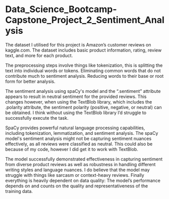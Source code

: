 # Data_Science_Bootcamp-Capstone_Project_2_Sentiment_Analysis

The dataset l utilised for this project is Amazon’s customer reviews on kaggle.com. The dataset includes basic product information, rating, review text, and more for each product.

The preprocessing steps involve things like tokenization, this is splitting the text into individual words or tokens. Eliminating common words that do not contribute much to sentiment analysis. Reducing words to their base or root form for better analysis.

The sentiment analysis using spaCy's model and the “.sentiment” attribute appears to result in neutral sentiment for the provided reviews. This changes however, when using the TextBlob library, which includes the .polarity attribute, the sentiment polarity (positive, negative, or neutral) can be obtained. I think without using the TextBlob library I’d struggle to successfully execute the task.

SpaCy provides powerful natural language processing capabilities, including tokenization, lemmatization, and sentiment analysis. The spaCy model's sentiment analysis might not be capturing sentiment nuances effectively, as all reviews were classified as neutral. This could also be because of my code, however I did get it to work with TextBlob.

The model successfully demonstrated effectiveness in capturing sentiment from diverse product reviews as well as robustness in handling different writing styles and language nuances. I do believe that the model may struggle with things like sarcasm or context-heavy reviews. Finally everything is heavily dependent on data quality: The model’s performance depends on and counts on the quality and representativeness of the training data.
